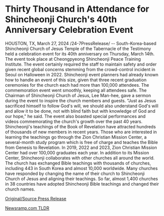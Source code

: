 # Thirty Thousand in Attendance for Shincheonji Church's 40th Anniversary Celebration Event

HOUSTON, TX, March 27, 2024 /24-7PressRelease/ -- South-Korea-based Shincheonji Church of Jesus Temple of the Tabernacle of the Testimony held a celebration event for its 40th anniversary on Thursday, March 14th. The event took place at Cheongpyeong Shincheonji Peace Training Institute.  The event certainly required the staff to maintain safety and order given recent global concerns stemming from the crowd-control incident in Seoul on Halloween in 2022. Shincheonji event planners had already known how to handle an event of this size, given that three recent graduation ceremonies for the church each had more than 100,000 attendees. The commemoration event went smoothly, keeping all attendees safe.  The Chairman of Shincheonji Church of Jesus, Lee Man-hee, gave a sermon during the event to inspire the church members and guests. "Just as Jesus sacrificed himself to follow God's will, we should also understand God's will and allow it to be done, not with blind faith but with knowledge of God and our hope," he said.  The event also boasted special performances and videos commemorating the church's growth over the past 40 years. Shincheonji's teachings of the Book of Revelation have attracted hundreds of thousands of new members in recent years. Those who are interested in learning the teachings go through the Zion Christian Mission Center, a several-month study program which is free of charge and teaches the Bible from Genesis to Revelation. In 2019, 2022 and 2023, Zion Christian Mission Center had over 100,000 graduates each year.  In addition to its Mission Center, Shincheonji collaborates with other churches all around the world. The church has exchanged Bible teachings with thousands of churches, including 443 in South Korea and almost 10,000 worldwide. Many churches have responded by changing the name of their church to Shincheonji Church of Jesus and aligning their teachings. So far, almost 1,400 churches in 38 countries have adopted Shincheonji Bible teachings and changed their church names. 

[Original/Source Press Release](https://www.24-7pressrelease.com/press-release/509557/thirty-thousand-in-attendance-for-shincheonji-churchs-40th-anniversary-celebration-event) 

[Newsramp.com TLDR](https://newsramp.com/None) 